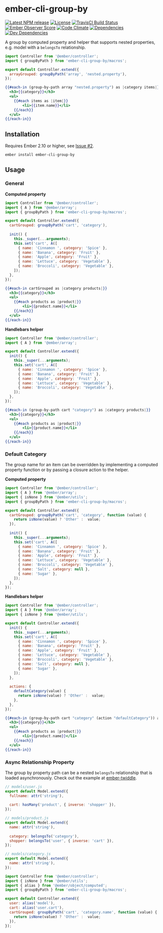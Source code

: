 # ember-cli-group-by

[![Latest NPM release][npm-badge]][npm-badge-url]
[![License][license-badge]][license-badge-url]
[![TravisCI Build Status][travis-badge]][travis-badge-url]
[![Ember Observer Score][ember-observer-badge]][ember-observer-badge-url]
[![Code Climate][codeclimate-badge]][codeclimate-badge-url]
[![Dependencies][dependencies-badge]][dependencies-badge-url] 
[![Dev Dependencies][devDependencies-badge]][devDependencies-badge-url]

[npm-badge]: https://img.shields.io/npm/v/ember-cli-group-by.svg
[npm-badge-url]: https://www.npmjs.com/package/ember-cli-group-by
[travis-badge]: https://img.shields.io/travis/scottwernervt/ember-cli-group-by/master.svg
[travis-badge-url]: https://travis-ci.org/scottwernervt/ember-cli-group-by
[codeclimate-badge]: https://api.codeclimate.com/v1/badges/24b82ae0cd54584332e2/maintainability
[codeclimate-badge-url]: https://codeclimate.com/github/scottwernervt/ember-cli-group-by
[ember-observer-badge]: http://emberobserver.com/badges/ember-cli-group-by.svg
[ember-observer-badge-url]: http://emberobserver.com/addons/ember-cli-group-by
[license-badge]: https://img.shields.io/npm/l/ember-cli-group-by.svg
[license-badge-url]: LICENSE.md
[dependencies-badge]: https://david-dm.org/scottwernervt/ember-cli-group-by.svg
[dependencies-badge-url]: https://david-dm.org/scottwernervt/ember-cli-group-by
[devDependencies-badge]: https://david-dm.org/scottwernervt/ember-cli-group-by/dev-status.svg?theme=shields.io
[devDependencies-badge-url]: https://david-dm.org/scottwernervt/ember-cli-group-by?type=dev

A group by computed property and helper that supports nested properties, e.g. model with a 
`belongsTo` relationship.

```javascript
import Controller from '@ember/controller';
import { groupByPath } from 'ember-cli-group-by/macros';

export default Controller.extend({
  arrayGrouped: groupByPath('array', 'nested.property'),
});
```

```handlebars
{{#each-in (group-by-path array "nested.property") as |category items|}}
  <h3>{{category}}</h3>
  <ul>
    {{#each items as |item|}}
    	<li>{{item.name}}</li>
    {{/each}}
  </ul>
{{/each-in}}
```

## Installation

Requires Ember 2.10 or higher, see 
[Issue #2](https://github.com/scottwernervt/ember-cli-group-by/issues/2).

```no-highlight
ember install ember-cli-group-by
```

## Usage

### General

**Computed property**

```javascript
import Controller from '@ember/controller';
import { A } from '@ember/array';
import { groupByPath } from 'ember-cli-group-by/macros';

export default Controller.extend({
  cartGrouped: groupByPath('cart', 'category'),
  
  init() {
    this._super(...arguments);
    this.set('cart', A([
      { name: 'Cinnamon ', category: 'Spice' },
      { name: 'Banana', category: 'Fruit' },
      { name: 'Apple', category: 'Fruit' },
      { name: 'Lettuce', category: 'Vegetable' },
      { name: 'Broccoli', category: 'Vegetable' },
    ]);
  },
});
```

```handlebars
{{#each-in cartGrouped as |category products|}}
  <h3>{{category}}</h3>
  <ul>
    {{#each products as |product|}}
    	<li>{{product.name}}</li>
    {{/each}}
  </ul>
{{/each-in}}
```

**Handlebars helper**

```javascript
import Controller from '@ember/controller';
import { A } from '@ember/array';

export default Controller.extend({
  init() {
    this._super(...arguments);
    this.set('cart', A([
      { name: 'Cinnamon ', category: 'Spice' },
      { name: 'Banana', category: 'Fruit' },
      { name: 'Apple', category: 'Fruit' },
      { name: 'Lettuce', category: 'Vegetable' },
      { name: 'Broccoli', category: 'Vegetable' },
    ]);
  },
});
```

```handlebars
{{#each-in (group-by-path cart "category") as |category products|}}
  <h3>{{category}}</h3>
  <ul>
    {{#each products as |product|}}
    	<li>{{product.name}}</li>
    {{/each}}
  </ul>
{{/each-in}}
```

### Default Category

The group name for an item can be overridden by implementing a computed property function or by 
passing a closure action to the helper.

**Computed property**

```javascript
import Controller from '@ember/controller';
import { A } from '@ember/array';
import { isNone } from '@ember/utils';
import { groupByPath } from 'ember-cli-group-by/macros';

export default Controller.extend({
  cartGrouped: groupByPath('cart', 'category', function (value) {
    return isNone(value) ? 'Other' :  value;
  }),
  
  init() {
    this._super(...arguments);
    this.set('cart', A([
      { name: 'Cinnamon ', category: 'Spice' },
      { name: 'Banana', category: 'Fruit' },
      { name: 'Apple', category: 'Fruit' },
      { name: 'Lettuce', category: 'Vegetable' },
      { name: 'Broccoli', category: 'Vegetable' },
      { name: 'Salt', category: null },
      { name: 'Sugar' },
    ]);
  },
});
```

**Handlebars helper**

```javascript
import Controller from '@ember/controller';
import { A } from '@ember/array';
import { isNone } from '@ember/utils';

export default Controller.extend({
  init() {
    this._super(...arguments);
    this.set('cart', A([
      { name: 'Cinnamon ', category: 'Spice' },
      { name: 'Banana', category: 'Fruit' },
      { name: 'Apple', category: 'Fruit' },
      { name: 'Lettuce', category: 'Vegetable' },
      { name: 'Broccoli', category: 'Vegetable' },
      { name: 'Salt', category: null },
      { name: 'Sugar' },
    ]);
  },
  
  actions: {
    defaultCategory(value) {
      return isNone(value) ? 'Other' :  value;
    },
  },
});
```

```handlebars
{{#each-in (group-by-path cart "category" (action "defaultCategory")) as |category products|}}
  <h3>{{category}}</h3>
  <ul>
    {{#each products as |product|}}
    	<li>{{product.name}}</li>
    {{/each}}
  </ul>
{{/each-in}}
```

### Async Relationship Property

The group by property path can be a nested `belongsTo` relationship that is loaded asynchronously. 
Check out the example at [ember-twiddle](https://ember-twiddle.com/caf15c9b204e04123d6b1e5e7a06ad3a).

```javascript
// models/user.js
export default Model.extend({
  fullname: attr('string'),
  
  cart: hasMany('product', { inverse: 'shopper' }),
});

// models/product.js
export default Model.extend({
  name: attr('string'),
  
  category: belongsTo('category'),
  shopper: belongsTo('user', { inverse: 'cart' }),
});

// models/category.js
export default Model.extend({
  name: attr('string'),
});
```

```javascript
import Controller from '@ember/controller';
import { isNone } from '@ember/utils';
import { alias } from '@ember/object/computed';
import { groupByPath } from 'ember-cli-group-by/macros';

export default Controller.extend({
  user: alias('model'),
  cart: alias('user.cart'),
  cartGrouped: groupByPath('cart', 'category.name', function (value) {
    return isNone(value) ? 'Other' :  value;
  }),
});
```
